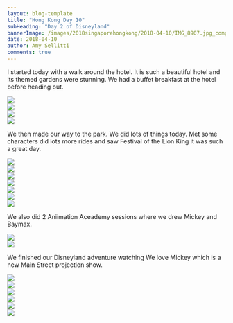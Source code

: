 ```yaml
---
layout: blog-template
title: "Hong Kong Day 10"
subHeading: "Day 2 of Disneyland"
bannerImage: /images/2018singaporehongkong/2018-04-10/IMG_8907.jpg_compressed.JPEG
date: 2018-04-10
author: Amy Sellitti
comments: true
---
```


I started today with a walk around the hotel. It is such a beautiful hotel and its themed gardens were stunning. We had a buffet breakfast at the hotel before heading out. 


<div class="center-image"><img src="/images/2018singaporehongkong/2018-04-10/IMG_8823.jpg_compressed.JPEG" /></div>
<div class="center-image"><img src="/images/2018singaporehongkong/2018-04-10/IMG_8827.jpg_compressed.JPEG" /></div>
<div class="center-image"><img src="/images/2018singaporehongkong/2018-04-10/IMG_8833.jpg_compressed.JPEG" /></div>
<div class="center-image"><img src="/images/2018singaporehongkong/2018-04-10/IMG_8840.jpg_compressed.JPEG" /></div>

We then made our way to the park. We did lots of things today. Met some characters did lots more rides and saw Festival of the Lion King it was such a great day. 

<div class="center-image"><img src="/images/2018singaporehongkong/2018-04-10/IMG_8841.jpg_compressed.JPEG" /></div>
<div class="center-image"><img src="/images/2018singaporehongkong/2018-04-10/IMG_8842.jpg_compressed.JPEG" /></div>
<div class="center-image"><img src="/images/2018singaporehongkong/2018-04-10/IMG_8848.jpg_compressed.JPEG" /></div>
<div class="center-image"><img src="/images/2018singaporehongkong/2018-04-10/IMG_8859.jpg_compressed.JPEG" /></div>
<div class="center-image"><img src="/images/2018singaporehongkong/2018-04-10/IMG_8871.jpg_compressed.JPEG" /></div>
<div class="center-image"><img src="/images/2018singaporehongkong/2018-04-10/IMG_8878.jpg_compressed.JPEG" /></div>
<div class="center-image"><img src="/images/2018singaporehongkong/2018-04-10/IMG_8879.jpg_compressed.JPEG" /></div>

We also did 2 Aniimation Aceademy sessions where we drew Mickey and Baymax. 

<div class="center-image"><img src="/images/2018singaporehongkong/2018-04-10/IMG_8882.jpg_compressed.JPEG" /></div>
<div class="center-image"><img src="/images/2018singaporehongkong/2018-04-10/IMG_8885.jpg_compressed.JPEG" /></div>

We finished our Disneyland adventure watching  We love Mickey which is a new Main Street projection show. 

<div class="center-image"><img src="/images/2018singaporehongkong/2018-04-10/IMG_8891.jpg_compressed.JPEG" /></div>
<div class="center-image"><img src="/images/2018singaporehongkong/2018-04-10/IMG_8896.jpg_compressed.JPEG" /></div>
<div class="center-image"><img src="/images/2018singaporehongkong/2018-04-10/IMG_8900.jpg_compressed.JPEG" /></div>
<div class="center-image"><img src="/images/2018singaporehongkong/2018-04-10/IMG_8907.jpg_compressed.JPEG" /></div>
<div class="center-image"><img src="/images/2018singaporehongkong/2018-04-10/IMG_8916.jpg_compressed.JPEG" /></div>
<div class="center-image"><img src="/images/2018singaporehongkong/2018-04-10/IMG_8919.jpg_compressed.JPEG" /></div>